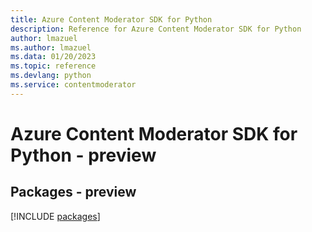 ```yaml
---
title: Azure Content Moderator SDK for Python
description: Reference for Azure Content Moderator SDK for Python
author: lmazuel
ms.author: lmazuel
ms.data: 01/20/2023
ms.topic: reference
ms.devlang: python
ms.service: contentmoderator
---
```

# Azure Content Moderator SDK for Python - preview
## Packages - preview
[!INCLUDE [packages](content-moderator-index.md)]